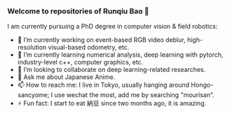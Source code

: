 ### Welcome to repositories of Runqiu Bao 👋

<!--
**RunqiuBao/RunqiuBao** is a ✨ _special_ ✨ repository because its `README.md` (this file) appears on your GitHub profile.
-->

I am currently pursuing a PhD degree in computer vision & field robotics:

- 🔭 I’m currently working on event-based RGB video deblur, high-resolution visual-based odometry, etc.
- 🌱 I’m currently learning numerical analysis, deep learning with pytorch, industry-level c++, computer graphics, etc.
- 👯 I’m looking to collaborate on deep learning-related researches.
- 💬 Ask me about Japanese Anime.
- 📫 How to reach me: I live in Tokyo, usually hanging around Hongo-sancyome; I use wechat the most, add me by searching "mourisan". 
- ⚡ Fun fact: I start to eat 納豆 since two months ago, it is amazing.

